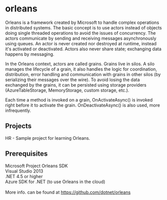 # orleans
Orleans is a framework created by Microsoft to handle complex operations in distributed systems. The basic concept is to use actors instead of objects doing single threaded operations to avoid the issues of concurrency. The actors communicate by sending and receiving messages asynchronously using queues. An actor is never created nor destroyed at runtime, instead it's activated or deactivated. Actors also never share state; exchanging data happens by messaging. 

In the Orleans context, actors are called grains. Grains live in silos. A silo manages the lifecycle of a grain, it also handles the logic for coordination, distribution, error handling and communication with grains in other silos (by serializing their messages over the wire). To avoid losing the data exchanged by the grains, it can be persisted using storage providers (AzureTableStorage, MemoryStorage, custom storage, etc.).

Each time a method is invoked on a grain, OnActivateAsync() is invoked right before it to activate the grain. OnDeactivateAsync() is also used, more infrequently.

<h2>Projects</h2>

HR - Sample project for learning Orleans.

<h2>Prerequisites</h2>

Microsoft Project Orleans SDK
</br>
Visual Studio 2013
</br>
.NET 4.5 or higher
</br>
Azure SDK for .NET (to use Orleans in the cloud)
</br></br>
More info. can be found at https://github.com/dotnet/orleans
